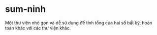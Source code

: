 # sum-ninh
Một thư viện nhỏ gọn và dễ sử dụng để tính tổng của hai số bất kỳ, hoàn toàn khác với các thư viện khác.

